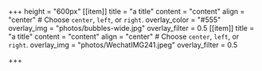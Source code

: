 +++
height = "600px"
[[item]]
    title = "a title"
    content = "content"
    align = "center"  # Choose `center`, `left`, or `right`.
    overlay_color = "#555"
    overlay_img = "photos/bubbles-wide.jpg"
    overlay_filter = 0.5
[[item]]
    title = "a title"
    content = "content"
    align = "center"  # Choose `center`, `left`, or `right`.
    overlay_img = "photos/WechatIMG241.jpeg"
    overlay_filter = 0.5


+++
